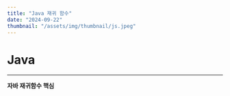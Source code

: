 ```yaml
---
title: "Java 재귀 함수"
date: "2024-09-22"
thumbnail: "/assets/img/thumbnail/js.jpeg"
---
```


# Java
---

**자바 재귀함수 핵심**
